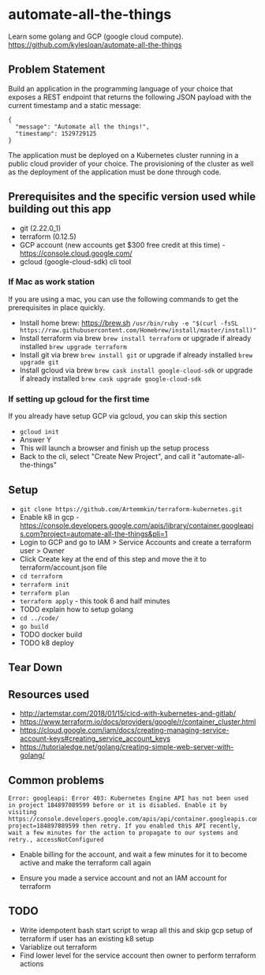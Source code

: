 # automate-all-the-things
Learn some golang and GCP (google cloud compute). https://github.com/kylesloan/automate-all-the-things


## Problem Statement

Build an application in the programming language of your choice that exposes a REST endpoint that returns the following JSON payload with the current timestamp and a static message:
```
{
  "message": "Automate all the things!",
  "timestamp": 1529729125
}
```
The application must be deployed on a Kubernetes cluster running in a public cloud provider of your choice. The provisioning of the cluster as well as the deployment of the application must be done through code.

## Prerequisites and the specific version used while building out this app

* git (2.22.0_1)
* terraform (0.12.5)
* GCP account (new accounts get $300 free credit at this time) - https://console.cloud.google.com/
* gcloud (google-cloud-sdk) cli tool

### If Mac as work station

If you are using a mac, you can use the following commands to get the prerequisites in place quickly.

* Install home brew: https://brew.sh `/usr/bin/ruby -e "$(curl -fsSL https://raw.githubusercontent.com/Homebrew/install/master/install)"`
* Install terraform via brew `brew install terraform` or upgrade if already installed `brew upgrade terraform`
* Install git via brew `brew install git` or upgrade if already installed `brew upgrade git`
* Install gcloud via brew `brew cask install google-cloud-sdk` or upgrade if already installed `brew cask upgrade google-cloud-sdk`

### If setting up gcloud for the first time

If you already have setup GCP via gcloud, you can skip this section

* `gcloud init`
* Answer Y
* This will launch a browser and finish up the setup process
* Back to the cli, select "Create New Project", and call it "automate-all-the-things"

## Setup

* `git clone https://github.com/Artemmkin/terraform-kubernetes.git`
* Enable k8 in gcp - https://console.developers.google.com/apis/library/container.googleapis.com?project=automate-all-the-things&pli=1
* Login to GCP and go to IAM > Service Accounts and create a terraform user > Owner
* Click Create key at the end of this step and move the it to terraform/account.json file
* `cd terraform`
* `terraform init`
* `terraform plan`
* `terraform apply` - this took 6 and half minutes
* TODO explain how to setup golang
* `cd ../code/`
* `go build`
* TODO docker build
* TODO k8 deploy


## Tear Down

## Resources used

* http://artemstar.com/2018/01/15/cicd-with-kubernetes-and-gitlab/
* https://www.terraform.io/docs/providers/google/r/container_cluster.html
* https://cloud.google.com/iam/docs/creating-managing-service-account-keys#creating_service_account_keys
* https://tutorialedge.net/golang/creating-simple-web-server-with-golang/


## Common problems

```
Error: googleapi: Error 403: Kubernetes Engine API has not been used in project 184897089599 before or it is disabled. Enable it by visiting https://console.developers.google.com/apis/api/container.googleapis.com/overview?project=184897089599 then retry. If you enabled this API recently, wait a few minutes for the action to propagate to our systems and retry., accessNotConfigured
```
* Enable billing for the account, and wait a few minutes for it to become active and make the terraform call again

* Ensure you made a service account and not an IAM account for terraform

## TODO

* Write idempotent bash start script to wrap all this and skip gcp setup of terraform if user has an existing k8 setup
* Variablize out terraform
* Find lower level for the service account then owner to perform terraform actions
